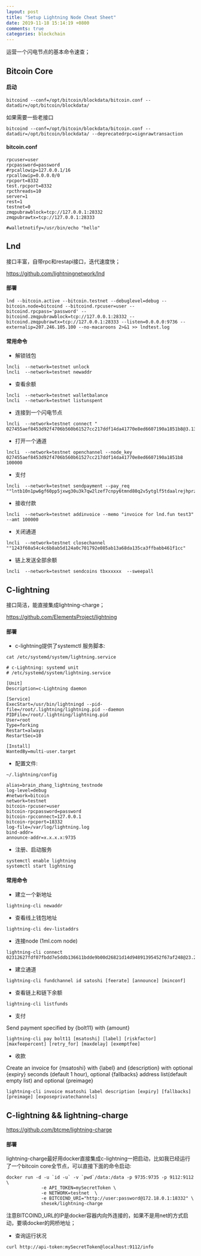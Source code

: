 ```yaml
---
layout: post
title: "Setup Lightning Node Cheat Sheet"
date: 2019-11-18 15:14:19 +0800
comments: true
categories: blockchain
---
```


运营一个闪电节点的基本命令速查；

<!-- more -->

## Bitcoin Core

#### 启动
```
bitcoind --conf=/opt/bitcoin/blockdata/bitcoin.conf --datadir=/opt/bitcoin/blockdata/
```

如果需要一些老接口

```
bitcoind --conf=/opt/bitcoin/blockdata/bitcoin.conf --datadir=/opt/bitcoin/blockdata/ --deprecatedrpc=signrawtransaction
```

#### bitcoin.conf
````
rpcuser=user
rpcpassword=password
#rpcallowip=127.0.0.1/16
rpcallowip=0.0.0.0/0
rpcport=8332
test.rpcport=8332
rpcthreads=10
server=1
rest=1
testnet=0
zmqpubrawblock=tcp://127.0.0.1:28332
zmqpubrawtx=tcp://127.0.0.1:28333

#walletnotify=/usr/bin/echo "hello"
````


## Lnd

接口丰富，自带rpc和restapi接口，迭代速度快；

https://github.com/lightningnetwork/lnd

#### 部署

```
lnd --bitcoin.active --bitcoin.testnet --debuglevel=debug --bitcoin.node=bitcoind --bitcoind.rpcuser=user --bitcoind.rpcpass='password' --bitcoind.zmqpubrawblock=tcp://127.0.0.1:28332 --bitcoind.zmqpubrawtx=tcp://127.0.0.1:28333 --listen=0.0.0.0:9736 --externalip=207.246.105.100 --no-macaroons 2>&1 >> lndtest.log
```

#### 常用命令

* 解锁钱包

```
lncli  --network=testnet unlock
lncli  --network=testnet newaddr
```

* 查看余额
```
lncli  --network=testnet walletbalance
lncli  --network=testnet listunspent
```

* 连接到一个闪电节点

```
lncli  --network=testnet connect " 027455aef8453d92f4706b560b61527cc217ddf14da41770e8ed6607190a1851b8@3.13.29.161:9735"
```

* 打开一个通道
```
lncli  --network=testnet openchannel --node_key 027455aef8453d92f4706b560b61527cc217ddf14da41770e8ed6607190a1851b8 100000
```

* 支付
```
lncli  --network=testnet sendpayment --pay_req ""lntb10n1pw6gf60pp5jxwg30u3k7qw2lzef7cnpy6tmnd80q2v5ytglf5tdaalrejhprzsdqhvf6xxmt9ypkxuepqw3jhxaqcqzpg9jsccqelkelayq89ydgrhxwf0hv2ffkdu2y6l27vtpmscszxj3pjsh..."
```

* 接收付款
```
lncli  --network=testnet addinvoice --memo "invoice for lnd.fun test3" --amt 100000
```

* 关闭通道
```
lncli  --network=testnet closechannel ""1243f60a54c4c6b8ab5d124a0c701792e085ab13a68da135ca3ffbabb461f1cc"
```

* 链上发送全部余额

```
lncli  --network=testnet sendcoins tbxxxxxx  --sweepall
```

## C-lightning

接口简洁，能直接集成lightning-charge；

https://github.com/ElementsProject/lightning

#### 部署

* c-lightning提供了systemctl 服务脚本:

```
cat /etc/systemd/system/lightning.service

# c-Lightning: systemd unit
# /etc/systemd/system/lightning.service

[Unit]
Description=c-Lightning daemon

[Service]
ExecStart=/usr/bin/lightningd --pid-file=/root/.lightning/lightning.pid --daemon
PIDFile=/root/.lightning/lightning.pid
User=root
Type=forking
Restart=always
RestartSec=10

[Install]
WantedBy=multi-user.target
```

* 配置文件:
```
~/.lightning/config

alias=brain_zhang_lightning_testnode
log-level=debug
#network=bitcoin
network=testnet
bitcoin-rpcuser=user
bitcoin-rpcpassword=password
bitcoin-rpcconnect=127.0.0.1
bitcoin-rpcport=18332
log-file=/var/log/lightning.log
bind-addr=
announce-addr=x.x.x.x:9735
```

* 注册、启动服务
```
systemctl enable lightning
systemctl start lightning
```

#### 常用命令

* 建立一个新地址
```
lightning-cli newaddr
```

* 查看线上钱包地址
```
lightning-cli dev-listaddrs
```

* 连接node (1ml.com node)
```
lightning-cli connect 02312627fdf07fbdd7e5ddb136611bdde9b00d26821d14d94891395452f67af248@23.237.77.12:9735
```

* 建立通道
```
lightning-cli fundchannel id satoshi [feerate] [announce] [minconf]
```

* 查看链上和链下余额
```
lightning-cli listfunds
```

* 支付

Send payment specified by {bolt11} with {amount}
```
lightning-cli pay bolt11 [msatoshi] [label] [riskfactor] [maxfeepercent] [retry_for] [maxdelay] [exemptfee]
```


* 收款

Create an invoice for {msatoshi} with {label} and {description} with optional {expiry} seconds (default 1 hour), optional {fallbacks} address list(default empty list) and optional {preimage}
```
lightning-cli invoice msatoshi label description [expiry] [fallbacks] [preimage] [exposeprivatechannels]
```


## C-lightning && lightning-charge

https://github.com/btcme/lightning-charge

#### 部署

lightning-charge最好用docker直接集成c-lightning一把启动，比如我已经运行了一个bitcoin core全节点，可以直接下面的命令启动:
```
docker run -d -u `id -u` -v `pwd`/data:/data -p 9735:9735 -p 9112:9112 \
             -e API_TOKEN=mySecretToken \
             -e NETWORK=testnet  \
             -e BITCOIND_URI="http://user:password@172.18.0.1:18332" \
             shesek/lightning-charge
```
注意BITCOIND_URL的IP是docker容器内向外连接的，如果不是用net的方式启动，要填docker的网桥地址；

* 查询运行状况
```
curl http://api-token:mySecretToken@localhost:9112/info
```
